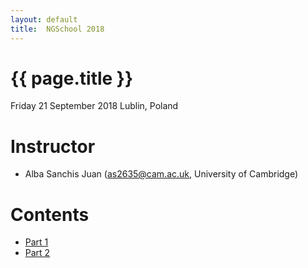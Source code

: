 ```yaml
---
layout: default
title:  NGSchool 2018
---
```


# {{ page.title }}

Friday 21 September 2018
Lublin, Poland

# Instructor

  - Alba Sanchis Juan (as2635@cam.ac.uk, University of Cambridge)
 
# Contents

* [Part 1](http://ngleadall.github.io/train_malta_nanopore)
* [Part 2](http://alsanju.github.io/train_malta_nanopore)
